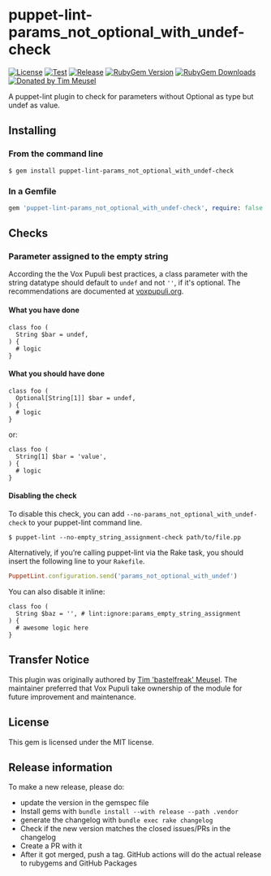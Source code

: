 # puppet-lint-params_not_optional_with_undef-check

[![License](https://img.shields.io/github/license/voxpupuli/puppet-lint-params_not_optional_with_undef-check.svg)](https://github.com/voxpupuli/puppet-lint-params_not_optional_with_undef-check/blob/master/LICENSE)
[![Test](https://github.com/voxpupuli/puppet-lint-params_not_optional_with_undef-check/actions/workflows/test.yml/badge.svg)](https://github.com/voxpupuli/puppet-lint-params_not_optional_with_undef-check/actions/workflows/test.yml)
[![Release](https://github.com/voxpupuli/puppet-lint-params_not_optional_with_undef-check/actions/workflows/release.yml/badge.svg)](https://github.com/voxpupuli/puppet-lint-params_not_optional_with_undef-check/actions/workflows/release.yml)
[![RubyGem Version](https://img.shields.io/gem/v/puppet-lint-params_not_optional_with_undef-check.svg)](https://rubygems.org/gems/puppet-lint-params_not_optional_with_undef-check)
[![RubyGem Downloads](https://img.shields.io/gem/dt/puppet-lint-params_not_optional_with_undef-check.svg)](https://rubygems.org/gems/puppet-lint-params_not_optional_with_undef-check)
[![Donated by Tim Meusel](https://img.shields.io/badge/donated%20by-Tim%20%27bastelfreak%27%20Meusel-fb7047.svg)](#transfer-notice)

A puppet-lint plugin to check for parameters without Optional as type but undef
as value.

## Installing

### From the command line

```shell
$ gem install puppet-lint-params_not_optional_with_undef-check
```

### In a Gemfile

```ruby
gem 'puppet-lint-params_not_optional_with_undef-check', require: false
```

## Checks

### Parameter assigned to the empty string

According the the Vox Pupuli best practices, a class parameter with the string
datatype should default to `undef` and not `''`, if it's optional. The
recommendations are documented at [voxpupuli.org](https://voxpupuli.org/docs/reviewing_pr/).

#### What you have done

```puppet
class foo (
  String $bar = undef,
) {
  # logic
}
```

#### What you should have done

```puppet
class foo (
  Optional[String[1]] $bar = undef,
) {
  # logic
}
```

or:

```puppet
class foo (
  String[1] $bar = 'value',
) {
  # logic
}
```

#### Disabling the check

To disable this check, you can add `--no-params_not_optional_with_undef-check` to your puppet-lint command line.

```shell
$ puppet-lint --no-empty_string_assignment-check path/to/file.pp
```

Alternatively, if you’re calling puppet-lint via the Rake task, you should insert the following line to your `Rakefile`.

```ruby
PuppetLint.configuration.send('params_not_optional_with_undef')
```

You can also disable it inline:

```puppet
class foo (
  String $baz = '', # lint:ignore:params_empty_string_assignment
) {
  # awesome logic here
}
```

## Transfer Notice

This plugin was originally authored by [Tim 'bastelfreak' Meusel](https://github.com/bastelfreak).
The maintainer preferred that Vox Pupuli take ownership of the module for future improvement and maintenance.

## License

This gem is licensed under the MIT license.

## Release information

To make a new release, please do:
* update the version in the gemspec file
* Install gems with `bundle install --with release --path .vendor`
* generate the changelog with `bundle exec rake changelog`
* Check if the new version matches the closed issues/PRs in the changelog
* Create a PR with it
* After it got merged, push a tag. GitHub actions will do the actual release to rubygems and GitHub Packages
